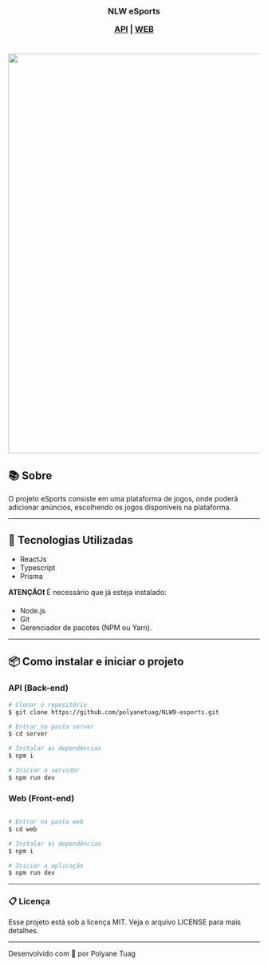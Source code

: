 <h3 align="center"> NLW eSports

[API](<##-API-(Back-end)>) | [WEB](<##-WEB-(Front-end)>)

</h3>

<h1 align="center">
    <img width= '800' src="../NLW9-esports/web/public/interface2.gif"> </h1>

## 📚 Sobre

O projeto eSports consiste em uma plataforma de jogos, onde poderá adicionar anúncios, escolhendo os jogos disponíveis na plataforma.

---

## 🚀 Tecnologias Utilizadas

- ReactJs
- Typescript
- Prisma

**ATENÇÃO❗** É necessário que já esteja instalado:

- Node.js
- Git
- Gerenciador de pacotes (NPM ou Yarn).

---

## 📦 Como instalar e iniciar o projeto

### API (Back-end)

```bash
# Clonar o repositório
$ git clone https://github.com/polyanetuag/NLW9-esports.git

# Entrar na pasta server
$ cd server

# Instalar as dependências
$ npm i

# Iniciar o servidor
$ npm run dev

```

### Web (Front-end)

```bash

# Entrar na pasta web
$ cd web

# Instalar as dependências
$ npm i

# Iniciar a aplicação
$ npm run dev

```

---

### 📋 Licença

Esse projeto está sob a licença MIT. Veja o arquivo LICENSE para mais detalhes.

---

Desenvolvido com 💜 por Polyane Tuag
